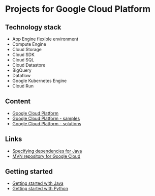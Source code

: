 # Projects for Google Cloud Platform

## Technology stack
- App Engine flexible environment
- Compute Engine
- Cloud Storage
- Cloud SDK
- Cloud SQL
- Cloud Datastore
- BigQuery
- Dataflow
- Google Kubernetes Engine
- Cloud Run
	
## Content
- [Google Cloud Platform](/google-cloud-platform/README.md)
- [Google Cloud Platform - samples](/google-cloud-platform-samples/README.md)
- [Google Cloud Platform - solutions](/google-cloud-platform-solutions/README.md)

## Links
- [Specifying dependencies for Java](https://cloud.google.com/appengine/docs/standard/java11/specifying-dependencies)
- [MVN repository for Google Cloud](https://mvnrepository.com/artifact/com.google.cloud)

## Getting started
- [Getting started with Java](https://cloud.google.com/java/getting-started)
- [Getting started with Python](https://cloud.google.com/python/getting-started)
